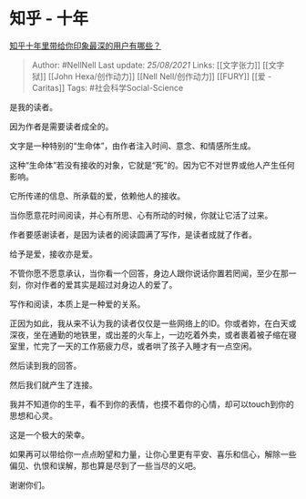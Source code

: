 # 知乎 - 十年
[知乎十年里带给你印象最深的用户有哪些？](https://www.zhihu.com/question/439145843/answer/1678697055)

> Author: #NellNell 
Last update: *25/08/2021* 
Links: [[文字张力]] [[文字狱]] [[John Hexa/创作动力]] [[Nell Nell/创作动力]] [[FURY]] [[爱 - Caritas]]
Tags: #社会科学Social-Science  

是我的读者。

因为作者是需要读者成全的。

文字是一种特别的“生命体”，由作者注入时间、意念、和情感所生成。

这种“生命体”若没有接收的对象，它就是“死”的。因为它不对世界或他人产生任何影响。

它所传递的信息、所承载的爱，依赖他人的接收。

当你愿意花时间阅读，并心有所思、心有所动的时候，你就让它活了过来。

作者要感谢读者，是因为读者的阅读圆满了写作，是读者成就了作者。

给予是爱，接收亦是爱。

 不管你愿不愿意承认，当你看一个回答，身边人跟你说话你置若罔闻，至少在那一刻，你对作者的爱其实是超过对身边人的爱了。

  

  

写作和阅读，本质上是一种爱的关系。

正因为如此，我从来不认为我的读者仅仅是一些网络上的ID。你或者妳，在白天或深夜，坐在通勤的地铁里，或出差的火车上，一边吃着外卖，或者裹着被子缩在寝室里，忙完了一天的工作筋疲力尽，或者哄了孩子入睡才有一点空闲。

然后读到我的回答。

然后我们就产生了连接。

我并不知道你的生平，看不到你的表情，也摸不着你的心情，却可以touch到你的思想和心灵。

这是一个极大的荣幸。

如果再可以带给你一点点盼望和力量，让你心里更有平安、喜乐和信心，解除一些偏见、仇恨和误解，那也算是尽到了一些当尽的义吧。

  

  

谢谢你们。

  
  



  



